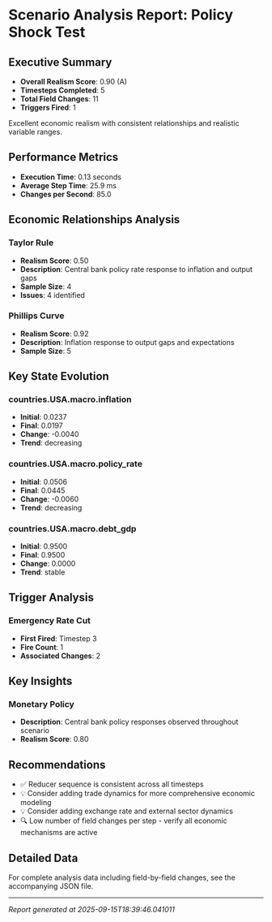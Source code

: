 # Scenario Analysis Report: Policy Shock Test

## Executive Summary
- **Overall Realism Score**: 0.90 (A)
- **Timesteps Completed**: 5
- **Total Field Changes**: 11
- **Triggers Fired**: 1

Excellent economic realism with consistent relationships and realistic variable ranges.

## Performance Metrics
- **Execution Time**: 0.13 seconds
- **Average Step Time**: 25.9 ms
- **Changes per Second**: 85.0

## Economic Relationships Analysis

### Taylor Rule
- **Realism Score**: 0.50
- **Description**: Central bank policy rate response to inflation and output gaps
- **Sample Size**: 4
- **Issues**: 4 identified

### Phillips Curve
- **Realism Score**: 0.92
- **Description**: Inflation response to output gaps and expectations
- **Sample Size**: 5

## Key State Evolution

### countries.USA.macro.inflation
- **Initial**: 0.0237
- **Final**: 0.0197
- **Change**: -0.0040
- **Trend**: decreasing

### countries.USA.macro.policy_rate
- **Initial**: 0.0506
- **Final**: 0.0445
- **Change**: -0.0060
- **Trend**: decreasing

### countries.USA.macro.debt_gdp
- **Initial**: 0.9500
- **Final**: 0.9500
- **Change**: 0.0000
- **Trend**: stable

## Trigger Analysis

### Emergency Rate Cut
- **First Fired**: Timestep 3
- **Fire Count**: 1
- **Associated Changes**: 2

## Key Insights

### Monetary Policy
- **Description**: Central bank policy responses observed throughout scenario
- **Realism Score**: 0.80

## Recommendations
- ✅ Reducer sequence is consistent across all timesteps
- 💡 Consider adding trade dynamics for more comprehensive economic modeling
- 💡 Consider adding exchange rate and external sector dynamics
- 🔍 Low number of field changes per step - verify all economic mechanisms are active

## Detailed Data
For complete analysis data including field-by-field changes, see the accompanying JSON file.

---
*Report generated at 2025-09-15T18:39:46.041011*

